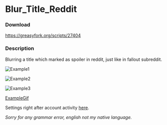 # Blur_Title_Reddit
### Download
https://greasyfork.org/scripts/27404
### Description

Blurring a title which marked as spoiler in reddit, just like in fallout subreddit.

![Example1](https://greasyfork.org/system/screenshots/screenshots/000/006/599/original/AniMegumin_-_Firefox_Developer_Edition_2017-02-16_2.png?1487614211)

![Example2](https://greasyfork.org/system/screenshots/screenshots/000/006/600/original/rTheWalkingDead_-_The_top_unofficial_subreddit_f_20.png?1487614211)

![Example3](https://greasyfork.org/system/screenshots/screenshots/000/006/759/original/top_scoring_links__westworld_-_Firefox_Developer__2.png?1489595154)

[ExampleGif](https://i.imgur.com/1TLbyid.gifv)

Settings right after account activity [here](https://i.imgur.com/dKhE6gt.png).

*Sorry for any grammar error, english not my native language.*
